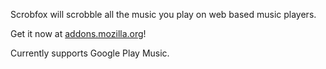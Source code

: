 
Scrobfox will scrobble all the music you play on web based music players.

Get it now at [addons.mozilla.org](https://addons.mozilla.org/en-US/firefox/addon/scrobfox/)!

Currently supports Google Play Music.
